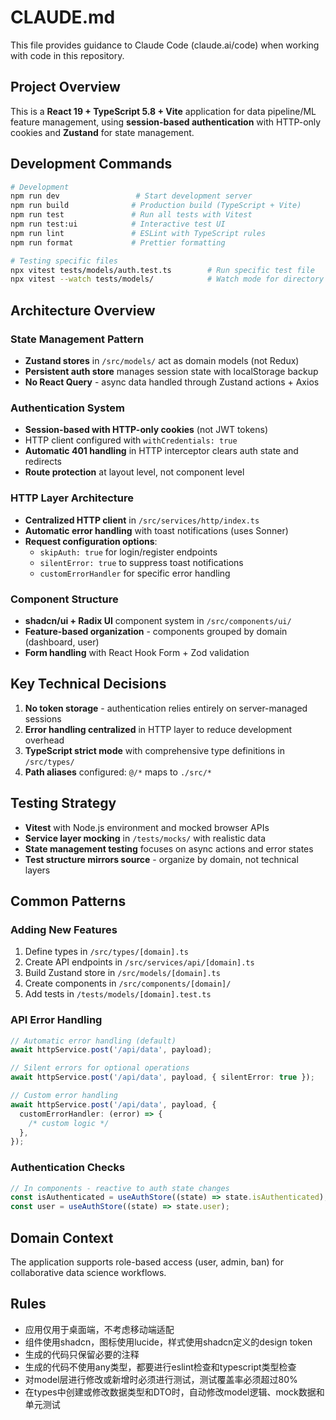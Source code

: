 # CLAUDE.md

This file provides guidance to Claude Code (claude.ai/code) when working with code in this repository.

## Project Overview

This is a **React 19 + TypeScript 5.8 + Vite** application for data pipeline/ML feature management, using **session-based authentication** with HTTP-only cookies and **Zustand** for state management.

## Development Commands

```bash
# Development
npm run dev                 # Start development server
npm run build              # Production build (TypeScript + Vite)
npm run test               # Run all tests with Vitest
npm run test:ui            # Interactive test UI
npm run lint               # ESLint with TypeScript rules
npm run format             # Prettier formatting

# Testing specific files
npx vitest tests/models/auth.test.ts        # Run specific test file
npx vitest --watch tests/models/            # Watch mode for directory
```

## Architecture Overview

### State Management Pattern

- **Zustand stores** in `/src/models/` act as domain models (not Redux)
- **Persistent auth store** manages session state with localStorage backup
- **No React Query** - async data handled through Zustand actions + Axios

### Authentication System

- **Session-based with HTTP-only cookies** (not JWT tokens)
- HTTP client configured with `withCredentials: true`
- **Automatic 401 handling** in HTTP interceptor clears auth state and redirects
- **Route protection** at layout level, not component level

### HTTP Layer Architecture

- **Centralized HTTP client** in `/src/services/http/index.ts`
- **Automatic error handling** with toast notifications (uses Sonner)
- **Request configuration options**:
  - `skipAuth: true` for login/register endpoints
  - `silentError: true` to suppress toast notifications
  - `customErrorHandler` for specific error handling

### Component Structure

- **shadcn/ui + Radix UI** component system in `/src/components/ui/`
- **Feature-based organization** - components grouped by domain (dashboard, user)
- **Form handling** with React Hook Form + Zod validation

## Key Technical Decisions

1. **No token storage** - authentication relies entirely on server-managed sessions
2. **Error handling centralized** in HTTP layer to reduce development overhead
3. **TypeScript strict mode** with comprehensive type definitions in `/src/types/`
4. **Path aliases** configured: `@/*` maps to `./src/*`

## Testing Strategy

- **Vitest** with Node.js environment and mocked browser APIs
- **Service layer mocking** in `/tests/mocks/` with realistic data
- **State management testing** focuses on async actions and error states
- **Test structure mirrors source** - organize by domain, not technical layers

## Common Patterns

### Adding New Features

1. Define types in `/src/types/[domain].ts`
2. Create API endpoints in `/src/services/api/[domain].ts`
3. Build Zustand store in `/src/models/[domain].ts`
4. Create components in `/src/components/[domain]/`
5. Add tests in `/tests/models/[domain].test.ts`

### API Error Handling

```typescript
// Automatic error handling (default)
await httpService.post('/api/data', payload);

// Silent errors for optional operations
await httpService.post('/api/data', payload, { silentError: true });

// Custom error handling
await httpService.post('/api/data', payload, {
  customErrorHandler: (error) => {
    /* custom logic */
  },
});
```

### Authentication Checks

```typescript
// In components - reactive to auth state changes
const isAuthenticated = useAuthStore((state) => state.isAuthenticated);
const user = useAuthStore((state) => state.user);
```

## Domain Context

The application supports role-based access (user, admin, ban) for collaborative data science workflows.

## Rules

- 应用仅用于桌面端，不考虑移动端适配
- 组件使用shadcn，图标使用lucide，样式使用shadcn定义的design token
- 生成的代码只保留必要的注释
- 生成的代码不使用any类型，都要进行eslint检查和typescript类型检查
- 对model层进行修改或新增时必须进行测试，测试覆盖率必须超过80%
- 在types中创建或修改数据类型和DTO时，自动修改model逻辑、mock数据和单元测试
